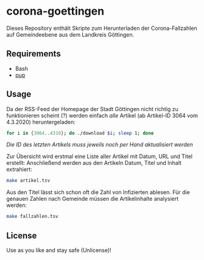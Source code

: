 # corona-goettingen

Dieses Repository enthält Skripte zum Herunterladen der Corona-Fallzahlen auf Gemeindeebene aus dem Landkreis Göttingen.

## Requirements

* Bash
* [pup](https://github.com/ericchiang/pup#pup)

## Usage

Da der RSS-Feed der Homepage der Stadt Göttingen nicht richtig zu funktionieren scheint (?) werden einfach *alle* Artikel (ab Artikel-ID 3064 vom 4.3.2020) heruntergeladen:

~~~bash
for i in {3064..4310}; do ./download $i; sleep 1; done
~~~

*Die ID des letzten Artikels muss jeweils noch per Hand aktualisiert werden*

Zur Übersicht wird erstmal eine Liste aller Artikel mit Datum, URL und Titel erstellt:
Anschließend werden aus den Artikeln Datum, Titel und Inhalt extrahiert:

~~~bash
make artikel.tsv
~~~

Aus den Titel lässt sich schon oft die Zahl von Infizierten ablesen. Für die genauen Zahlen nach Gemeinde müssen die Artikelinhalte analysiert werden:

~~~bash
make fallzahlen.tsv
~~~

## License

Use as you like and stay safe (Unlicense)!
